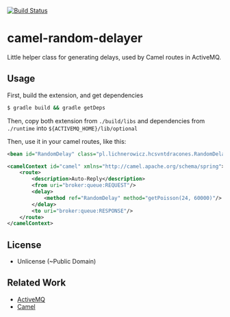 [![Build Status](https://travis-ci.org/unjello/camel-random-delayer.svg?branch=master)](https://travis-ci.org/unjello/camel-random-delayer)

# camel-random-delayer

Little helper class for generating delays, used by Camel routes in ActiveMQ.

## Usage

First, build the extension, and get dependencies
```bash
$ gradle build && gradle getDeps
```

Then, copy both extension from `./build/libs` and dependencies from `./runtime` into 
`${ACTIVEMQ_HOME}/lib/optional`

Then, use it in your camel routes, like this:
```xml
<bean id="RandomDelay" class="pl.lichnerowicz.hcsvntdracones.RandomDelayer"/>

<camelContext id="camel" xmlns="http://camel.apache.org/schema/spring">
    <route>
        <description>Auto-Reply</description>
        <from uri="broker:queue:REQUEST"/>
        <delay>
            <method ref="RandomDelay" method="getPoisson(24, 60000)"/>
        </delay>
        <to uri="broker:queue:RESPONSE"/>
    </route>
</camelContext>
``` 
## License

- Unlicense (~Public Domain)

## Related Work
- [ActiveMQ](http://activemq.apache.org/)
- [Camel](http://camel.apache.org/)
